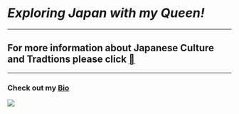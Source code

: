 # *Exploring Japan with my Queen!*
-------------------------
## For more information about Japanese Culture and Tradtions please click [&#58635;](https://www.worldatlas.com/articles/the-culture-of-japan.html) 
----------------------------
### Check out my [Bio](bio.md)
![](http://www.globalizationpartners.com/wp-content/uploads/2018/07/japan-1902834_640_507x275.jpg)
